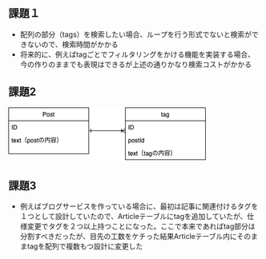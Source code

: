 ## 課題１
- 配列の部分（tags）を検索したい場合、ループを行う形式でないと検索ができないので、検索時間がかかる
- 将来的に、例えばtagごとでフィルタリングをかける機能を実装する場合、今の作りのままでも表現はできるが上述の通りかなり検索コストがかかる

## 課題2

![image](https://raw.githubusercontent.com/yuikoito/PrAhaChallenge/master/db/anti-patern-1/Diagram.drawio.png)



## 課題3
- 例えばブログサービスを作っている場合に、最初は記事に関連付けるタグを１つとして設計していたので、Articleテーブルにtagを追加していたが、仕様変更でタグを２つ以上持つことになった。ここで本来であればtag部分は分割すべきだったが、目先の工数をケチった結果Articleテーブル内にそのままtagを配列で複数もつ設計に変更した
